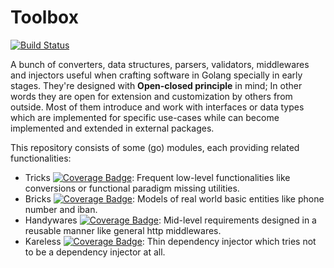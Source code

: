 # Toolbox
[![Build Status][bdg-build-status]][action-tests]

A bunch of converters, data structures, parsers, validators, middlewares and injectors useful when crafting software in
Golang specially in early stages. They're designed with **Open-closed principle** in mind; In other words they are open
for extension and customization by others from outside. Most of them introduce and work with interfaces or data types
which are implemented for specific use-cases while can become implemented and extended in external packages.

This repository consists of some (go) modules, each providing related functionalities:
* Tricks [![Coverage Badge][bdg-cov-tricks]][action-tests]: Frequent low-level functionalities like conversions or functional paradigm missing utilities.
* Bricks [![Coverage Badge][bdg-cov-bricks]][action-tests]: Models of real world basic entities like phone number and iban.
* Handywares [![Coverage Badge][bdg-cov-handywares]][action-tests]: Mid-level requirements designed in a reusable manner like general http middlewares.
* Kareless [![Coverage Badge][bdg-cov-kareless]][action-tests]: Thin dependency injector which tries not to be a dependency injector at all.

[action-tests]: https://github.com/janstoon/toolbox/actions?query=branch%3Amaster+workflow%3Atests
[bdg-build-status]: https://github.com/janstoon/toolbox/workflows/tests/badge.svg?branch=master
[bdg-cov-tricks]: https://img.shields.io/endpoint?url=https://gist.githubusercontent.com/pouyanh/69229998008a13b9b87590ebe50ecded/raw/janstoon_toolbox_tricks_refs_heads_master.json
[bdg-cov-bricks]: https://img.shields.io/endpoint?url=https://gist.githubusercontent.com/pouyanh/69229998008a13b9b87590ebe50ecded/raw/janstoon_toolbox_bricks_refs_heads_master.json
[bdg-cov-handywares]: https://img.shields.io/endpoint?url=https://gist.githubusercontent.com/pouyanh/69229998008a13b9b87590ebe50ecded/raw/janstoon_toolbox_handywares_refs_heads_master.json
[bdg-cov-kareless]: https://img.shields.io/endpoint?url=https://gist.githubusercontent.com/pouyanh/69229998008a13b9b87590ebe50ecded/raw/janstoon_toolbox_kareless_refs_heads_master.json
